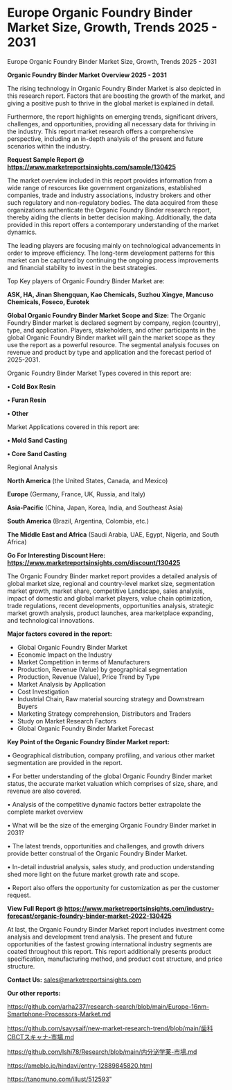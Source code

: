 # Europe Organic Foundry Binder Market Size, Growth, Trends 2025 - 2031
 Europe Organic Foundry Binder Market Size, Growth, Trends 2025 - 2031

<Strong> Organic Foundry Binder Market Overview 2025 - 2031</strong>

The rising technology in Organic Foundry Binder Market is also depicted in this research report. Factors that are boosting the growth of the market, and giving a positive push to thrive in the global market is explained in detail.

Furthermore, the report highlights on emerging trends, significant drivers, challenges, and opportunities, providing all necessary data for thriving in the industry. This report market research offers a comprehensive perspective, including an in-depth analysis of the present and future scenarios within the industry.

<strong>Request Sample Report @ <a href=https://www.marketreportsinsights.com/sample/130425>https://www.marketreportsinsights.com/sample/130425</a></strong>

The market overview included in this report provides information from a wide range of resources like government organizations, established companies, trade and industry associations, industry brokers and other such regulatory and non-regulatory bodies. The data acquired from these organizations authenticate the Organic Foundry Binder research report, thereby aiding the clients in better decision making. Additionally, the data provided in this report offers a contemporary understanding of the market dynamics.

The leading players are focusing mainly on technological advancements in order to improve efficiency. The long-term development patterns for this market can be captured by continuing the ongoing process improvements and financial stability to invest in the best strategies.

Top Key players of Organic Foundry Binder Market are:

<strong>ASK, HA, Jinan Shengquan, Kao Chemicals, Suzhou Xingye, Mancuso Chemicals, Foseco, Eurotek</strong>

<strong><b>Global Organic Foundry Binder Market Scope and Size:</b></strong>
The Organic Foundry Binder market is declared segment by company, region (country), type, and application. Players, stakeholders, and other participants in the global Organic Foundry Binder market will gain the market scope as they use the report as a powerful resource. The segmental analysis focuses on revenue and product by type and application and the forecast period of 2025-2031.

Organic Foundry Binder Market Types covered in this report are:

<strong>• Cold Box Resin

• Furan Resin

• Other</strong>

Market Applications covered in this report are:

<strong>• Mold Sand Casting

• Core Sand Casting</strong> 

Regional Analysis

<strong>North America</strong> (the United States, Canada, and Mexico)

<strong>Europe</strong> (Germany, France, UK, Russia, and Italy)

<strong>Asia-Pacific</strong> (China, Japan, Korea, India, and Southeast Asia)

<strong>South America</strong> (Brazil, Argentina, Colombia, etc.)

<strong>The Middle East and Africa</strong> (Saudi Arabia, UAE, Egypt, Nigeria, and South Africa)

<strong>Go For Interesting Discount Here: <a href=https://www.marketreportsinsights.com/discount/130425>https://www.marketreportsinsights.com/discount/130425</a></strong>

The Organic Foundry Binder market report provides a detailed analysis of global market size, regional and country-level market size, segmentation market growth, market share, competitive Landscape, sales analysis, impact of domestic and global market players, value chain optimization, trade regulations, recent developments, opportunities analysis, strategic market growth analysis, product launches, area marketplace expanding, and technological innovations.

<strong><b>Major factors covered in the report:</b></strong>
<ul>
  <li>Global Organic Foundry Binder Market </li>
  <li>Economic Impact on the Industry</li>
  <li>Market Competition in terms of Manufacturers</li>
  <li>Production, Revenue (Value) by geographical segmentation</li>
  <li>Production, Revenue (Value), Price Trend by Type</li>
  <li>Market Analysis by Application</li>
  <li>Cost Investigation</li>
  <li>Industrial Chain, Raw material sourcing strategy and Downstream Buyers</li>
  <li>Marketing Strategy comprehension, Distributors and Traders</li>
  <li>Study on Market Research Factors</li>
  <li>Global Organic Foundry Binder Market Forecast</li>
</ul>

<strong><b>Key Point of the Organic Foundry Binder Market report:</b></strong>

• Geographical distribution, company profiling, and various other market segmentation are provided in the report.

• For better understanding of the global Organic Foundry Binder market status, the accurate market valuation which comprises of size, share, and revenue are also covered.

• Analysis of the competitive dynamic factors better extrapolate the complete market overview

• What will be the size of the emerging Organic Foundry Binder market in 2031?

• The latest trends, opportunities and challenges, and growth drivers provide better construal of the Organic Foundry Binder Market.

• In-detail industrial analysis, sales study, and production understanding shed more light on the future market growth rate and scope.

• Report also offers the opportunity for customization as per the customer request.

<strong><b>View Full Report @ <a href=https://www.marketreportsinsights.com/industry-forecast/organic-foundry-binder-market-2022-130425>https://www.marketreportsinsights.com/industry-forecast/organic-foundry-binder-market-2022-130425</a></b></strong>


At last, the Organic Foundry Binder Market report includes investment come analysis and development trend analysis. The present and future opportunities of the fastest growing international industry segments are coated throughout this report. This report additionally presents product specification, manufacturing method, and product cost structure, and price structure.

<strong>Contact Us:</strong>
sales@marketreportsinsights.com

<strong>Our other reports:</strong>

<a href=https://github.com/arha237/research-search/blob/main/Europe-16nm-Smartphone-Processors-Market.md>https://github.com/arha237/research-search/blob/main/Europe-16nm-Smartphone-Processors-Market.md</a>

<a href=https://github.com/sayysaif/new-market-research-trend/blob/main/歯科CBCTスキャナ-市場.md>https://github.com/sayysaif/new-market-research-trend/blob/main/歯科CBCTスキャナ-市場.md</a>

<a href=https://github.com/Ishi78/Research/blob/main/内分泌学薬-市場.md>https://github.com/Ishi78/Research/blob/main/内分泌学薬-市場.md</a>

<a href=https://ameblo.jp/hindavi/entry-12889845820.html>https://ameblo.jp/hindavi/entry-12889845820.html</a>

<a href=https://tanomuno.com/illust/512593>https://tanomuno.com/illust/512593</a>"
